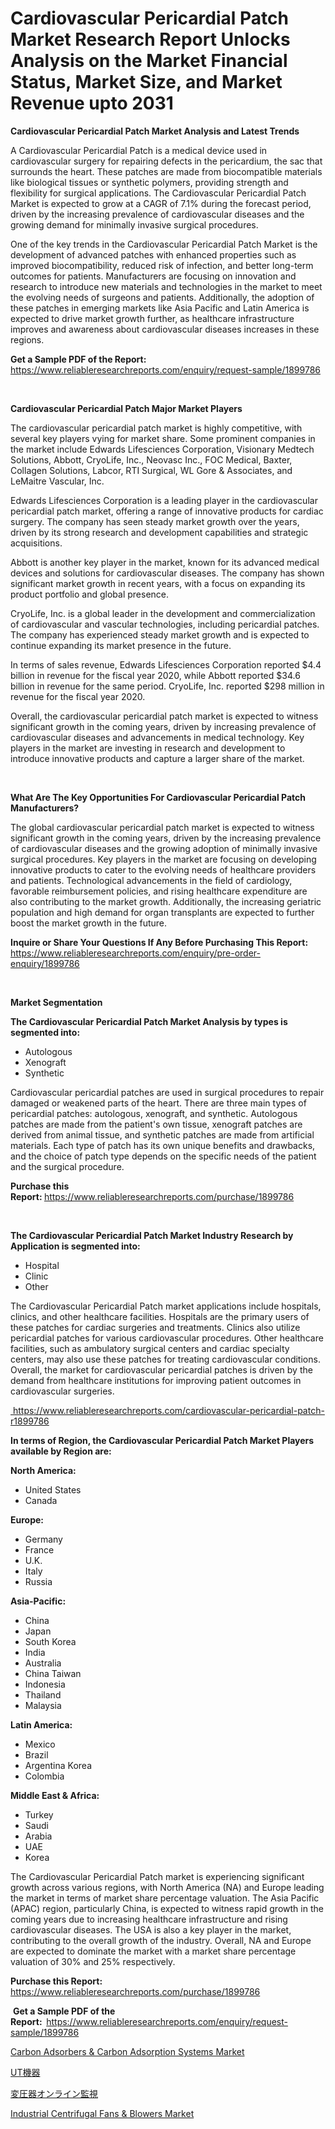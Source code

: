 <p><h1>Cardiovascular Pericardial Patch Market Research Report Unlocks Analysis on the Market Financial Status, Market Size, and Market Revenue upto 2031</h1></p><p><strong>Cardiovascular Pericardial Patch Market Analysis and Latest Trends</strong></p>
<p><p>A Cardiovascular Pericardial Patch is a medical device used in cardiovascular surgery for repairing defects in the pericardium, the sac that surrounds the heart. These patches are made from biocompatible materials like biological tissues or synthetic polymers, providing strength and flexibility for surgical applications. The Cardiovascular Pericardial Patch Market is expected to grow at a CAGR of 7.1% during the forecast period, driven by the increasing prevalence of cardiovascular diseases and the growing demand for minimally invasive surgical procedures.</p><p>One of the key trends in the Cardiovascular Pericardial Patch Market is the development of advanced patches with enhanced properties such as improved biocompatibility, reduced risk of infection, and better long-term outcomes for patients. Manufacturers are focusing on innovation and research to introduce new materials and technologies in the market to meet the evolving needs of surgeons and patients. Additionally, the adoption of these patches in emerging markets like Asia Pacific and Latin America is expected to drive market growth further, as healthcare infrastructure improves and awareness about cardiovascular diseases increases in these regions.</p></p>
<p><strong>Get a Sample PDF of the Report:&nbsp;</strong> <a href="https://www.reliableresearchreports.com/enquiry/request-sample/1899786">https://www.reliableresearchreports.com/enquiry/request-sample/1899786</a></p>
<p>&nbsp;</p>
<p><strong>Cardiovascular Pericardial Patch Major Market Players</strong></p>
<p><p>The cardiovascular pericardial patch market is highly competitive, with several key players vying for market share. Some prominent companies in the market include Edwards Lifesciences Corporation, Visionary Medtech Solutions, Abbott, CryoLife, Inc., Neovasc Inc., FOC Medical, Baxter, Collagen Solutions, Labcor, RTI Surgical, WL Gore & Associates, and LeMaitre Vascular, Inc.</p><p>Edwards Lifesciences Corporation is a leading player in the cardiovascular pericardial patch market, offering a range of innovative products for cardiac surgery. The company has seen steady market growth over the years, driven by its strong research and development capabilities and strategic acquisitions.</p><p>Abbott is another key player in the market, known for its advanced medical devices and solutions for cardiovascular diseases. The company has shown significant market growth in recent years, with a focus on expanding its product portfolio and global presence.</p><p>CryoLife, Inc. is a global leader in the development and commercialization of cardiovascular and vascular technologies, including pericardial patches. The company has experienced steady market growth and is expected to continue expanding its market presence in the future.</p><p>In terms of sales revenue, Edwards Lifesciences Corporation reported $4.4 billion in revenue for the fiscal year 2020, while Abbott reported $34.6 billion in revenue for the same period. CryoLife, Inc. reported $298 million in revenue for the fiscal year 2020.</p><p>Overall, the cardiovascular pericardial patch market is expected to witness significant growth in the coming years, driven by increasing prevalence of cardiovascular diseases and advancements in medical technology. Key players in the market are investing in research and development to introduce innovative products and capture a larger share of the market.</p></p>
<p>&nbsp;</p>
<p><strong>What Are The Key Opportunities For Cardiovascular Pericardial Patch Manufacturers?</strong></p>
<p><p>The global cardiovascular pericardial patch market is expected to witness significant growth in the coming years, driven by the increasing prevalence of cardiovascular diseases and the growing adoption of minimally invasive surgical procedures. Key players in the market are focusing on developing innovative products to cater to the evolving needs of healthcare providers and patients. Technological advancements in the field of cardiology, favorable reimbursement policies, and rising healthcare expenditure are also contributing to the market growth. Additionally, the increasing geriatric population and high demand for organ transplants are expected to further boost the market growth in the future.</p></p>
<p><strong>Inquire or Share Your Questions If Any Before Purchasing This Report:</strong> <a href="https://www.reliableresearchreports.com/enquiry/pre-order-enquiry/1899786">https://www.reliableresearchreports.com/enquiry/pre-order-enquiry/1899786</a></p>
<p>&nbsp;</p>
<p><strong>Market Segmentation</strong></p>
<p><strong>The Cardiovascular Pericardial Patch Market Analysis by types is segmented into:</strong></p>
<p><ul><li>Autologous</li><li>Xenograft</li><li>Synthetic</li></ul></p>
<p><p>Cardiovascular pericardial patches are used in surgical procedures to repair damaged or weakened parts of the heart. There are three main types of pericardial patches: autologous, xenograft, and synthetic. Autologous patches are made from the patient's own tissue, xenograft patches are derived from animal tissue, and synthetic patches are made from artificial materials. Each type of patch has its own unique benefits and drawbacks, and the choice of patch type depends on the specific needs of the patient and the surgical procedure.</p></p>
<p><strong>Purchase this Report:&nbsp;</strong><a href="https://www.reliableresearchreports.com/purchase/1899786">https://www.reliableresearchreports.com/purchase/1899786</a></p>
<p>&nbsp;</p>
<p><strong>The Cardiovascular Pericardial Patch Market Industry Research by Application is segmented into:</strong></p>
<p><ul><li>Hospital</li><li>Clinic</li><li>Other</li></ul></p>
<p><p>The Cardiovascular Pericardial Patch market applications include hospitals, clinics, and other healthcare facilities. Hospitals are the primary users of these patches for cardiac surgeries and treatments. Clinics also utilize pericardial patches for various cardiovascular procedures. Other healthcare facilities, such as ambulatory surgical centers and cardiac specialty centers, may also use these patches for treating cardiovascular conditions. Overall, the market for cardiovascular pericardial patches is driven by the demand from healthcare institutions for improving patient outcomes in cardiovascular surgeries.</p></p>
<p><a href="https://www.reliableresearchreports.com/cardiovascular-pericardial-patch-r1899786">&nbsp;https://www.reliableresearchreports.com/cardiovascular-pericardial-patch-r1899786</a></p>
<p><strong>In terms of Region, the Cardiovascular Pericardial Patch Market Players available by Region are:</strong></p>
<p>
    <p> <strong> North America: </strong>
        <ul>
            <li>United States</li>
            <li>Canada</li>
        </ul>
        </p> 
    <p> <strong> Europe: </strong>
        <ul>
            <li>Germany</li>
            <li>France</li>
            <li>U.K.</li>
            <li>Italy</li>
            <li>Russia</li>
        </ul>
        </p> 
    <p> <strong> Asia-Pacific: </strong>
        <ul>
            <li>China</li>
            <li>Japan</li>
            <li>South Korea</li>
            <li>India</li>
            <li>Australia</li>
            <li>China Taiwan</li>
            <li>Indonesia</li>
            <li>Thailand</li>
            <li>Malaysia</li>
        </ul>
        </p> 
    <p> <strong> Latin America: </strong>
        <ul>
            <li>Mexico</li>
            <li>Brazil</li>
            <li>Argentina Korea</li>
            <li>Colombia</li>
        </ul>
        </p> 
    <p> <strong> Middle East & Africa: </strong>
        <ul>
            <li>Turkey</li>
            <li>Saudi</li>
            <li>Arabia</li>
            <li>UAE</li>
            <li>Korea</li>
        </ul>
    </p>
    </p>
<p><p>The Cardiovascular Pericardial Patch market is experiencing significant growth across various regions, with North America (NA) and Europe leading the market in terms of market share percentage valuation. The Asia Pacific (APAC) region, particularly China, is expected to witness rapid growth in the coming years due to increasing healthcare infrastructure and rising cardiovascular diseases. The USA is also a key player in the market, contributing to the overall growth of the industry. Overall, NA and Europe are expected to dominate the market with a market share percentage valuation of 30% and 25% respectively.</p></p>
<p><strong>Purchase this Report: </strong><a href="https://www.reliableresearchreports.com/purchase/1899786">https://www.reliableresearchreports.com/purchase/1899786</a></p>
<p>&nbsp;<strong>Get a Sample PDF of the Report:&nbsp;&nbsp;</strong><a href="https://www.reliableresearchreports.com/enquiry/request-sample/1899786">https://www.reliableresearchreports.com/enquiry/request-sample/1899786</a></p>
<p><strong></strong></p>
<p><p><a href="https://github.com/sardarp081/Market-Research-Report-List-1/blob/main/carbon-adsorbers-carbon-adsorption-systems-market.md">Carbon Adsorbers & Carbon Adsorption Systems Market</a></p><p><a href="https://github.com/tanyaali3/Market-Research-Report-List-2/blob/main/4324779170175.md">UT機器</a></p><p><a href="https://github.com/reliezer65/Market-Research-Report-List-2/blob/main/4927398170174.md">変圧器オンライン監視</a></p><p><a href="https://github.com/waylose1223/Market-Research-Report-List-1/blob/main/industrial-centrifugal-fans-blowers-market.md">Industrial Centrifugal Fans & Blowers Market</a></p></p>